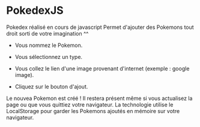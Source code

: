 # PokedexJS
Pokedex réalisé en cours de javascript
Permet d'ajouter des Pokemons tout droit sorti de votre imagination ^^

- Vous nommez le Pokemon.

- Vous sélectionnez un type.

- Vous collez le lien d'une image provenant d'internet (exemple : google image).

- Cliquez sur le bouton d'ajout.

Le nouvea Pokemon est créé ! Il restera présent même si vous actualisez la page ou que vous quittiez votre navigateur.
La technologie utilise le LocalStorage pour garder les Pokemons ajoutés en mémoire sur votre navigateur.
